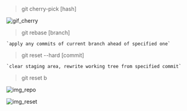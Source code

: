 >git cherry-pick [hash]

![gif_cherry](https://res.cloudinary.com/practicaldev/image/fetch/s--qgqXN2cR--/c_limit%2Cf_auto%2Cfl_progressive%2Cq_66%2Cw_880/https://miro.medium.com/max/700/0%2A0uzNtqDd8KiuSCI9.gif)


>git rebase [branch]

    `apply any commits of current branch ahead of specified one`

>git reset --hard [commit]

    `clear staging area, rewrite working tree from specified commit`


>git reset b

![img_repo](https://wac-cdn.atlassian.com/dam/jcr:8d616ece-8cee-4fde-bdee-4b280a0a8334/01%20git-sequence-transparent%20kopiera.png?cdnVersion=316)

![img_reset](https://wac-cdn.atlassian.com/dam/jcr:bdf5fda3-4aac-4170-ba35-58f7a66ea3c4/03%20git-reset-transparent%20kopiera.png?cdnVersion=316)